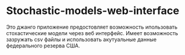 # Stochastic-models-web-interface

Это джанго приложение предостовляет возможность ипользовать стохастические модели через веб интерфейс.
Имеет возможность зазружать csv файлы и использовать акутуальные данные федерального резерва США.
